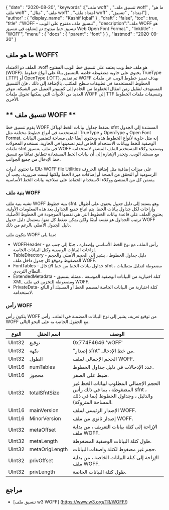 {
  "date" : "2020-08-20",
  "keywords" :["ملف woff" , "تنسيق ملف woff" , "ما هو ملف woff" , "ملف" , "مثال woff" , "امتداد ملف woff" , "امتداد" , "تنسيق"] ,
  "author" : {
    "display_name" : "Kashif Iqbal"
} ,
  "draft" : "false",
  "toc" : true,
  "title" :"WOFF - تنسيق ملف مفتوح على الويب" ,
  "description":"ملف WOFF هو تنسيق خط مفتوح تم إنشاؤه في تنسيق Web Open Font Format." ,
  "linktitle" : "WOFF",
  "menu" : {
    "docs" : {
      "parent" : "font"
}
} ,
  "lastmod" : "2020-09-30"
}

## ما هو ملف WOFF؟

الملف ذو الامتداد .woff هو ملف خط ويب يعتمد على تنسيق خط الويب المفتوح (WOFF). يحتوي على حاوية مضغوطة خاصة بالتنسيق بناءً على أنواع خطوط TrueType (.TTF) أو OpenType (.OTT). تم تقديم WOFF بهدف تمييز خطوط الويب عن ملفات الخطوط المستخدمة في تطبيقات سطح المكتب. بالإضافة إلى ذلك ، فإن التنسيق المستهدف لتقليل زمن انتقال الخطوط من الخادم إلى كمبيوتر العميل عبر الشبكة. تتوفر العديد من الأدوات التي يمكنها تحويل ملفات WOFF إلى TTF وتنسيقات ملفات الخطوط الأخرى.

## ** تنسيق ملف WOFF **

يقوم تنسيق خط WOFF بضغط جداول بيانات الخط لهياكل sfnt المستندة إلى الجدول المستخدمة في أنواع خطوط مختلفة مثل TrueType و OpenType و Open Font Format. إنه مثل حاوية لأنواع الخطوط هذه ويحتوي أيضًا على مساحة لتضمين البيانات الوصفية للخط وبيانات الاستخدام الخاص ليتم تضمينها في الحاوية. تستخدم المحولات ملفات sfnt في ملف بتنسيق WOFF ويستعيد وكلاء المستخدم الملف المشفر لاستخدامه مع مستند الويب. وتجدر الإشارة إلى أن بيانات الخط المستعادة تتطابق تمامًا مع تنسيق خط الإدخال من جميع الجوانب.

غالبًا ما تحتوي أدوات WOFF file Utilities على ميزات إضافية مثل إضافة الحروف الرسومية أو التحقق من الصحة أو إضافات ميزة الخط ولكنها ليست ضرورية. يجب أن يضمن كل من المنشئ ووكلاء الاستخدام الحفاظ على صلاحية بيانات الخط الأساسية.

### بنية ملف WOFF

تشبه بنية ملف WOFF بنية خطوط sfnt. وهو يستند إلى دليل جدول يحتوي على أطوال وإزاحات لكل جداول بيانات الخط. يتم اتباع جميع الجداول بعد هذه المعلومات الأولية. يحتوي الملف على قاعدة بيانات الخطوط التي هي نفسها الموجودة في الخطوط الأصلية. ترتيب الجداول هو نفسه أيضًا ولكن يمكن ضغط كل منها. يستبدل دليل جدول WOFF دليل الجدول الأصلي بالرغم من ذلك.

يتكون ملف WOFF مما يلي:

* WOFFHeader - رأس الملف مع نوع الخط الأساسي وإصداره ، جنبًا إلى جنب مع إزاحات البيانات الوصفية وكتل البيانات الخاصة.
* TableDirectory - دليل جداول الخطوط ، يشير إلى الحجم الأصلي والحجم المضغوط وموقع كل جدول داخل ملف WOFF.
* FontTables - جداول بيانات الخط من خط الإدخال sfnt ، مضغوطة لتقليل متطلبات النطاق الترددي.
* ExtendedMetadata - كتلة اختيارية من البيانات الوصفية الموسعة ، ممثلة بتنسيق XML ومضغوطة للتخزين في ملف WOFF.
* PrivateData- كتلة اختيارية من البيانات الخاصة لمصمم الخط أو المسبك أو البائع لاستخدامه.

### رأس WOFF
يتكون رأس WOFF من توقيع تعريف يشير إلى نوع البيانات المضمنة في الملف. رأس WOFF مع الحقول الخاصة به على النحو التالي.

| النوع | اسم الحقل | الوصف |
---|---|---|
| UInt32 | توقيع | 0x774F4646 'wOFF' |
| UInt32 | نكهة | "إصدار sfnt" من خط الإدخال. |
| UInt32 | الطول | الحجم الإجمالي لملف WOFF. |
| UInt16 | numTables | عدد الإدخالات في دليل جداول الخطوط. |
| UInt16 | محجوز | ضبط على الصفر. |
| UInt32 | totalSfntSize | الحجم الإجمالي المطلوب لبيانات الخط غير المضغوطة ، بما في ذلك رأس sfnt ، والدليل ، وجداول الخطوط (بما في ذلك المساحة المتروكة).
| UInt16 | mainVersion | الإصدار الرئيسي لملف WOFF. |
| UInt16 | MinorVersion | إصدار ثانوي من ملف WOFF. |
| UInt32 | metaOffset | الإزاحة إلى كتلة بيانات التعريف ، من بداية ملف WOFF. |
| UInt32 | metaLength | طول كتلة البيانات الوصفية المضغوطة. |
| UInt32 | metaOrigLength | حجم غير مضغوط لكتلة واصفات البيانات. |
| UInt32 | privOffset | الإزاحة إلى كتلة البيانات الخاصة ، من بداية ملف WOFF. |
| UInt32 | privLength | طول كتلة البيانات الخاصة. |


## **مراجع**
* [تنسيق ملف w3 WOFF] (https://www.w3.org/TR/WOFF/)

